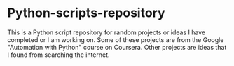 # Python-scripts-repository

This is a Python script repository for random projects or ideas I have completed or I am working on.
Some of these projects are from the Google "Automation with Python" course on Coursera.
Other projects are ideas that I found from searching the internet.
